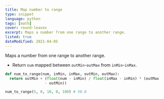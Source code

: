```yaml
---
title: Map number to range
type: snippet
language: python
tags: [math]
cover: round-leaves
excerpt: Maps a number from one range to another range.
listed: true
dateModified: 2021-04-05
---
```


Maps a number from one range to another range.

- Return `num` mapped between `outMin`-`outMax` from `inMin`-`inMax`.

```py
def num_to_range(num, inMin, inMax, outMin, outMax):
  return outMin + (float(num - inMin) / float(inMax - inMin) * (outMax
                  - outMin))

num_to_range(5, 0, 10, 0, 100) # 50.0
```
